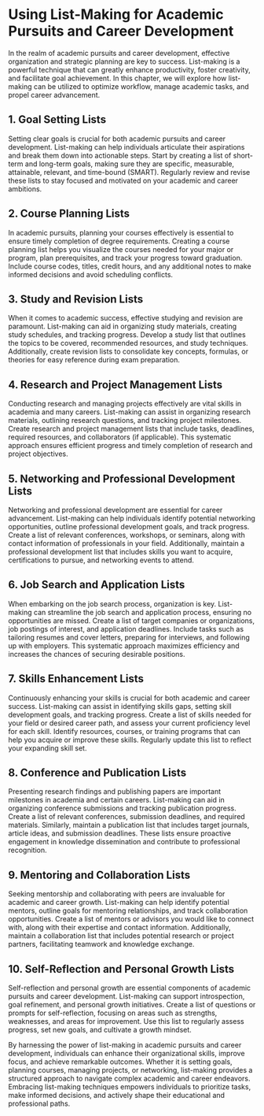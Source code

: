 Using List-Making for Academic Pursuits and Career Development
=======================================================================

In the realm of academic pursuits and career development, effective organization and strategic planning are key to success. List-making is a powerful technique that can greatly enhance productivity, foster creativity, and facilitate goal achievement. In this chapter, we will explore how list-making can be utilized to optimize workflow, manage academic tasks, and propel career advancement.

**1. Goal Setting Lists**
-------------------------

Setting clear goals is crucial for both academic pursuits and career development. List-making can help individuals articulate their aspirations and break them down into actionable steps. Start by creating a list of short-term and long-term goals, making sure they are specific, measurable, attainable, relevant, and time-bound (SMART). Regularly review and revise these lists to stay focused and motivated on your academic and career ambitions.

**2. Course Planning Lists**
----------------------------

In academic pursuits, planning your courses effectively is essential to ensure timely completion of degree requirements. Creating a course planning list helps you visualize the courses needed for your major or program, plan prerequisites, and track your progress toward graduation. Include course codes, titles, credit hours, and any additional notes to make informed decisions and avoid scheduling conflicts.

**3. Study and Revision Lists**
-------------------------------

When it comes to academic success, effective studying and revision are paramount. List-making can aid in organizing study materials, creating study schedules, and tracking progress. Develop a study list that outlines the topics to be covered, recommended resources, and study techniques. Additionally, create revision lists to consolidate key concepts, formulas, or theories for easy reference during exam preparation.

**4. Research and Project Management Lists**
--------------------------------------------

Conducting research and managing projects effectively are vital skills in academia and many careers. List-making can assist in organizing research materials, outlining research questions, and tracking project milestones. Create research and project management lists that include tasks, deadlines, required resources, and collaborators (if applicable). This systematic approach ensures efficient progress and timely completion of research and project objectives.

**5. Networking and Professional Development Lists**
----------------------------------------------------

Networking and professional development are essential for career advancement. List-making can help individuals identify potential networking opportunities, outline professional development goals, and track progress. Create a list of relevant conferences, workshops, or seminars, along with contact information of professionals in your field. Additionally, maintain a professional development list that includes skills you want to acquire, certifications to pursue, and networking events to attend.

**6. Job Search and Application Lists**
---------------------------------------

When embarking on the job search process, organization is key. List-making can streamline the job search and application process, ensuring no opportunities are missed. Create a list of target companies or organizations, job postings of interest, and application deadlines. Include tasks such as tailoring resumes and cover letters, preparing for interviews, and following up with employers. This systematic approach maximizes efficiency and increases the chances of securing desirable positions.

**7. Skills Enhancement Lists**
-------------------------------

Continuously enhancing your skills is crucial for both academic and career success. List-making can assist in identifying skills gaps, setting skill development goals, and tracking progress. Create a list of skills needed for your field or desired career path, and assess your current proficiency level for each skill. Identify resources, courses, or training programs that can help you acquire or improve these skills. Regularly update this list to reflect your expanding skill set.

**8. Conference and Publication Lists**
---------------------------------------

Presenting research findings and publishing papers are important milestones in academia and certain careers. List-making can aid in organizing conference submissions and tracking publication progress. Create a list of relevant conferences, submission deadlines, and required materials. Similarly, maintain a publication list that includes target journals, article ideas, and submission deadlines. These lists ensure proactive engagement in knowledge dissemination and contribute to professional recognition.

**9. Mentoring and Collaboration Lists**
----------------------------------------

Seeking mentorship and collaborating with peers are invaluable for academic and career growth. List-making can help identify potential mentors, outline goals for mentoring relationships, and track collaboration opportunities. Create a list of mentors or advisors you would like to connect with, along with their expertise and contact information. Additionally, maintain a collaboration list that includes potential research or project partners, facilitating teamwork and knowledge exchange.

**10. Self-Reflection and Personal Growth Lists**
-------------------------------------------------

Self-reflection and personal growth are essential components of academic pursuits and career development. List-making can support introspection, goal refinement, and personal growth initiatives. Create a list of questions or prompts for self-reflection, focusing on areas such as strengths, weaknesses, and areas for improvement. Use this list to regularly assess progress, set new goals, and cultivate a growth mindset.

By harnessing the power of list-making in academic pursuits and career development, individuals can enhance their organizational skills, improve focus, and achieve remarkable outcomes. Whether it is setting goals, planning courses, managing projects, or networking, list-making provides a structured approach to navigate complex academic and career endeavors. Embracing list-making techniques empowers individuals to prioritize tasks, make informed decisions, and actively shape their educational and professional paths.
